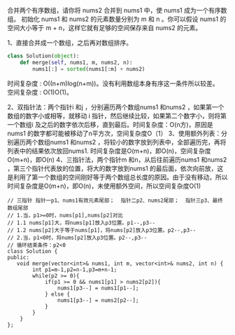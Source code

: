 合并两个有序数组，请你将 nums2 合并到 nums1 中，使 nums1 成为一个有序数组。
初始化 nums1 和 nums2 的元素数量分别为 m 和 n 。你可以假设 nums1 的空间大小等于 m + n，这样它就有足够的空间保存来自 nums2 的元素。    
    
1、直接合并成一个数组，之后再对数组排序。  
```python
class Solution(object):
    def merge(self, nums1, m, nums2, n):
        nums1[:] = sorted(nums1[:m] + nums2)
```
时间复杂度 : O((n+m)log(n+m))。没有利用数组本身有序这一条件所以较差。  
空间复杂度 : O(1)O(1)。    
  
2、双指针法：两个指针i 和j ，分别遍历两个数组nums1 和nums2 ，如果第一个数组的数字小或相等，就移动 i 指针，然后继续比较，如果第二个数字小，则将第一个数组i 及之后的数字依次后移，直到最后。时间复杂度：O(n方)，原因是nums1 的数字都可能被移动了n平方次，空间复杂度O（1）
3、使用额外列表：分别遍历两个数组nums1 和nums2 ，将较小的数字放到列表中，全部遍历完，再将列表中的结果依次放回nums1. 时间复杂度是O(m+n)，即O(n)，空间复杂度O(m+n)，即O(n)
4、三指针法，两个指针m 和n，从后往前遍历nums1 和nums2 ，第三个指针代表放的位置，将大的数字放到nums1 的最后面，依次向前放，这是利用了第一个数组的空间刚好等于两个数组总长度的原因。由于没有移动，所以时间复杂度是O(m+n)，即O(n)，未使用额外空间，所以空间复杂度O(1)
```
// 三指针 指针一p1、nums1有效元素尾部；  指针二p2、nums2尾部；  指针三p3、最终数组尾部
// 1.当，p1>=0时，nums[p1],nums[p2]对比
// 1.1 nums[p1]大，将nums[p1]放入p3位置。p1--,p3--
// 1.2 nums[p2]大于等于nums[p1]，将nums[p2]放入p3位置。p2--,p3--
// 2.当，p1<0时，将nums[p2]放入p3位置。p2--,p3--
// 循环结束条件：p2<0      
class Solution {
public:
   void merge(vector<int>& nums1, int m, vector<int>& nums2, int n) {
        int p1=m-1,p2=n-1,p3=m+n-1;
        while(p2 >= 0){
            if(p1 >= 0 && nums1[p1] > nums2[p2]){
                nums1[p3--] = nums1[p1--];
            } else {
                nums1[p3--] = nums2[p2--];
            }
        }
    }
};
```
